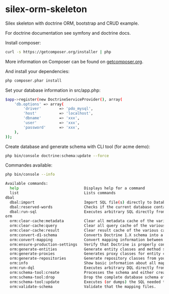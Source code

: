 silex-orm-skeleton
==================

Silex skeleton with doctrine ORM, bootstrap and CRUD example.

For doctrine documentation see symfony and doctrine docs.


Install composer:
```bash
curl -s https://getcomposer.org/installer | php
```
More information on Composer can be found on [getcomposer.org](http://getcomposer.org/).

And install your dependencies:

```bash
php composer.phar install
```

Set your database information in src/app.php:
```bash
$app->register(new DoctrineServiceProvider(), array(
    'db.options' => array(
        'driver'        => 'pdo_mysql',
        'host'          => 'localhost',
        'dbname'        => 'xxx',
        'user'          => 'xxx',
        'password'      => 'xxx',
    ),
));
```

Create database and generate schema with CLI tool (for acme demo):

```bash
php bin/console doctrine:schema:update --force
```

Commandes available:

```bash
php bin/console --info
```

```bash
Available commands:
  help                             Displays help for a command
  list                             Lists commands
dbal
  dbal:import                      Import SQL file(s) directly to Database.
  dbal:reserved-words              Checks if the current database contains identifiers that are reserved.
  dbal:run-sql                     Executes arbitrary SQL directly from the command line.
orm
  orm:clear-cache:metadata         Clear all metadata cache of the various cache drivers.
  orm:clear-cache:query            Clear all query cache of the various cache drivers.
  orm:clear-cache:result           Clear result cache of the various cache drivers.
  orm:convert-d1-schema            Converts Doctrine 1.X schema into a Doctrine 2.X schema.
  orm:convert-mapping              Convert mapping information between supported formats.
  orm:ensure-production-settings   Verify that Doctrine is properly configured for a production environment.
  orm:generate-entities            Generate entity classes and method stubs from your mapping information.
  orm:generate-proxies             Generates proxy classes for entity classes.
  orm:generate-repositories        Generate repository classes from your mapping information.
  orm:info                         Show basic information about all mapped entities
  orm:run-dql                      Executes arbitrary DQL directly from the command line.
  orm:schema-tool:create           Processes the schema and either create it directly on EntityManager Storage Connection or generate the SQL output.
  orm:schema-tool:drop             Drop the complete database schema of EntityManager Storage Connection or generate the corresponding SQL output.
  orm:schema-tool:update           Executes (or dumps) the SQL needed to update the database schema to match the current mapping metadata.
  orm:validate-schema              Validate that the mapping files.
```
